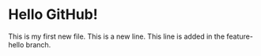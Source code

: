 # Hello GitHub!
This is my first new file.
This is a new line.
This line is added in the feature-hello branch.
